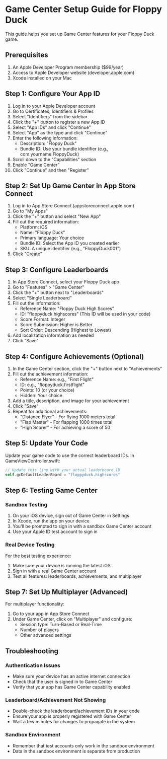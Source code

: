 # Game Center Setup Guide for Floppy Duck

This guide helps you set up Game Center features for your Floppy Duck game.

## Prerequisites

1. An Apple Developer Program membership ($99/year)
2. Access to Apple Developer website (developer.apple.com)
3. Xcode installed on your Mac

## Step 1: Configure Your App ID

1. Log in to your Apple Developer account
2. Go to Certificates, Identifiers & Profiles
3. Select "Identifiers" from the sidebar
4. Click the "+" button to register a new App ID
5. Select "App IDs" and click "Continue"
6. Select "App" as the type and click "Continue"
7. Enter the following information:
   - Description: "Floppy Duck"
   - Bundle ID: Use your bundle identifier (e.g., com.yourname.FloppyDuck)
8. Scroll down to the "Capabilities" section
9. Enable "Game Center"
10. Click "Continue" and then "Register"

## Step 2: Set Up Game Center in App Store Connect

1. Log in to App Store Connect (appstoreconnect.apple.com)
2. Go to "My Apps"
3. Click the "+" button and select "New App"
4. Fill out the required information:
   - Platform: iOS
   - Name: "Floppy Duck"
   - Primary language: Your choice
   - Bundle ID: Select the App ID you created earlier
   - SKU: A unique identifier (e.g., "FloppyDuck001")
5. Click "Create"

## Step 3: Configure Leaderboards

1. In App Store Connect, select your Floppy Duck app
2. Go to "Features" > "Game Center"
3. Click the "+" button next to "Leaderboards"
4. Select "Single Leaderboard"
5. Fill out the information:
   - Reference Name: "Floppy Duck High Scores"
   - ID: "floppyduck.highscores" (This ID will be used in your code)
   - Score Format: Integer
   - Score Submission: Higher is Better
   - Sort Order: Descending (Highest to Lowest)
6. Add localization information as needed
7. Click "Save"

## Step 4: Configure Achievements (Optional)

1. In the Game Center section, click the "+" button next to "Achievements"
2. Fill out the achievement information:
   - Reference Name: e.g., "First Flight"
   - ID: e.g., "floppyduck.firstflight"
   - Points: 10 (or your choice)
   - Hidden: Your choice
3. Add a title, description, and image for your achievement
4. Click "Save"
5. Repeat for additional achievements:
   - "Distance Flyer" - For flying 1000 meters total
   - "Flap Master" - For flapping 1000 times total
   - "High Scorer" - For achieving a score of 50

## Step 5: Update Your Code

Update your game code to use the correct leaderboard IDs. In GameViewController.swift:

```swift
// Update this line with your actual leaderboard ID
self.gcDefaultLeaderBoard = "floppyduck.highscores"
```

## Step 6: Testing Game Center

### Sandbox Testing

1. On your iOS device, sign out of Game Center in Settings
2. In Xcode, run the app on your device
3. You'll be prompted to sign in with a sandbox Game Center account
4. Use your Apple ID test account to sign in

### Real Device Testing

For the best testing experience:

1. Make sure your device is running the latest iOS
2. Sign in with a real Game Center account
3. Test all features: leaderboards, achievements, and multiplayer

## Step 7: Set Up Multiplayer (Advanced)

For multiplayer functionality:

1. Go to your app in App Store Connect
2. Under Game Center, click on "Multiplayer" and configure:
   - Session type: Turn-Based or Real-Time
   - Number of players
   - Other advanced settings

## Troubleshooting

### Authentication Issues
- Make sure your device has an active internet connection
- Check that the user is signed in to Game Center
- Verify that your app has Game Center capability enabled

### Leaderboard/Achievement Not Showing
- Double-check the leaderboard/achievement IDs in your code
- Ensure your app is properly registered with Game Center
- Wait a few minutes for changes to propagate in the system

### Sandbox Environment
- Remember that test accounts only work in the sandbox environment
- Data in the sandbox environment is separate from production 